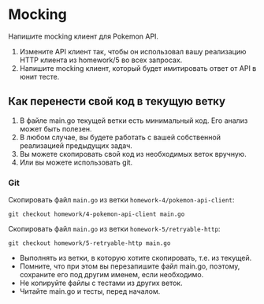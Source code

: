 # Mocking

Напишите mocking клиент для Pokemon API.

1. Измените API клиент так, чтобы он использовал вашу реализацию HTTP клиента из homework/5 во всех запросах.
2. Напишите mocking клиент, который будет имитировать ответ от API в юнит тесте.

## Как перенести свой код в текущую ветку

1. В файле main.go текущей ветки есть минимальный код. Его анализ может быть полезен.
2. В любом случае, вы будете работать с вашей собственной реализацией предыдущих задач.
3. Вы можете скопировать свой код из необходимых веток вручную.
4. Или вы можете использовать git.

### Git

Скопировать файл `main.go` из ветки `homework-4/pokemon-api-client`:

```
git checkout homework/4-pokemon-api-client main.go
```

Скопировать файл `main.go` из ветки `homework-5/retryable-http`:

```
git checkout homework/5-retryable-http main.go
```

- Выполнять из ветки, в которую хотите скопировать, т.е. из текущей.
- Помните, что при этом вы перезапишите файл main.go, поэтому, сохраните его под другим именем, если необходимо.
- Не копируйте файлы с тестами из других веток.
- Читайте main.go и тесты, перед началом.